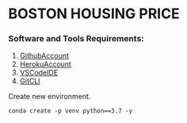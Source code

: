 # BOSTON HOUSING PRICE


### Software and Tools Requirements:

1. [GithubAccount](https://github.com/)
2. [HerokuAccount](https://heroku.com/)
3. [VSCodeIDE](https://code.visualstudio.com/)
4. [GitCLI](https://git-scm.com/downloads)

Create new environment.

```
conda create -p venv python==3.7 -y
```
 